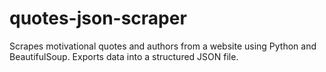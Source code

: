 # quotes-json-scraper
Scrapes motivational quotes and authors from a website using Python and BeautifulSoup. Exports data into a structured JSON file.
